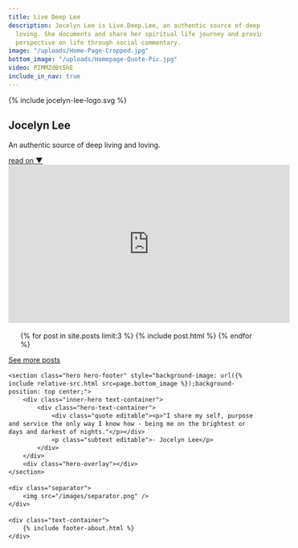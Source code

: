 ```yaml
---
title: Live Deep Lee
description: Jocelyn Lee is Live.Deep.Lee, an authentic source of deep living and
  loving. She documents and share her spiritual life journey and provides a deeper
  perspective on life through social commentary.
image: "/uploads/Home-Page-Cropped.jpg"
bottom_image: "/uploads/Homepage-Quote-Pic.jpg"
video: PIMMZdBt5hE
include_in_nav: true
---
```


<section class="hero" style="background-image: url({% include relative-src.html src=page.image %})">
<div class="inner-hero text-container">
<div id="hero-home" class="hero-text-container">
<div class="hero-logo">{% include jocelyn-lee-logo.svg %}</div>
<div class="hero-text">
<h1 id="landing-page-heading">Jocelyn Lee</h1>
<p class="subtext editable">An authentic source of deep living and loving. </p>
</div>
</div>
</div>
<div class="read-on"><a href="#read-on">read on <span class="arrow">▼</span></a></div>
</section>

<div class="content" id="read-on">
<div id="video"><iframe width="560" height="315" src="https://www.youtube.com/embed/{{page.video}}" frameborder="0" allowfullscreen></iframe></div>
<section>
<div class="text-container">
<ul class="blog-posts">
{% for post in site.posts limit:3 %}
{% include post.html %}
{% endfor %}
</ul>
</div>
</section>

<section id="see-more-posts">
<div class="cta button"><a href="/blog">See more posts</a></div>
</section>

    <section class="hero hero-footer" style="background-image: url({% include relative-src.html src=page.bottom_image %});background-position: top center;">
        <div class="inner-hero text-container">
            <div class="hero-text-container">
                <div class="quote editable"><p>"I share my self, purpose and service the only way I know how - being me on the brightest or days and darkest of nights."</p></div>
                <p class="subtext editable">- Jocelyn Lee</p>
            </div>
        </div>
        <div class="hero-overlay"></div>
    </section>
    
    <div class="separator">
        <img src="/images/separator.png" />
    </div>
    
    <div class="text-container">
        {% include footer-about.html %}
    </div>

</div>